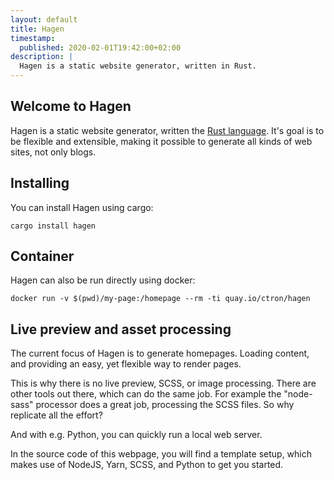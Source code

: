 ```yaml
---
layout: default
title: Hagen
timestamp:
  published: 2020-02-01T19:42:00+02:00
description: |
  Hagen is a static website generator, written in Rust.
---
```


## Welcome to Hagen

Hagen is a static website generator, written the [Rust language](https://www.rust-lang.org/). It's goal is
to be flexible and extensible, making it possible to generate all kinds of web sites, not only blogs. 

## Installing

You can install Hagen using cargo:

    cargo install hagen

## Container

Hagen can also be run directly using docker:

    docker run -v $(pwd)/my-page:/homepage --rm -ti quay.io/ctron/hagen

## Live preview and asset processing

The current focus of Hagen is to generate homepages. Loading content, and providing
an easy, yet flexible way to render pages.

This is why there is no live preview, SCSS, or image processing. There are other
tools out there, which can do the same job. For example the "node-sass" processor
does a great job, processing the SCSS files. So why replicate all the effort?

And with e.g. Python, you can quickly run a local web server.

In the source code of this webpage, you will find a template setup, which makes
use of NodeJS, Yarn, SCSS, and Python to get you started.